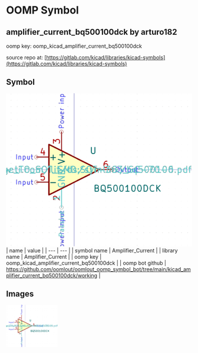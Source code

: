 # OOMP Symbol  
## amplifier_current_bq500100dck  by arturo182  
  
oomp key: oomp_kicad_amplifier_current_bq500100dck  
  
source repo at: [https://gitlab.com/kicad/libraries/kicad-symbols](https://gitlab.com/kicad/libraries/kicad-symbols)  
## Symbol  
  
[![working.png](working_600.png)](working.png)  
| name | value | 
| --- | --- | 
| symbol name | Amplifier_Current | 
| library name | Amplifier_Current | 
| oomp key | oomp_kicad_amplifier_current_bq500100dck | 
| oomp bot github | https://github.com/oomlout/oomlout_oomp_symbol_bot/tree/main/kicad_amplifier_current_bq500100dck/working | 
## Images  
  
[![working.png](working_140.png)](working.png)  
